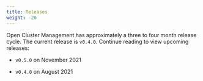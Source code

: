 ```yaml
---
title: Releases 
weight: -20
---
```


Open Cluster Management has approximately a three to four month release cycle. The current release is `v0.4.0`. Continue reading to view upcoming releases:

- `v0.5.0` on November 2021

- `v0.4.0` on August 2021
